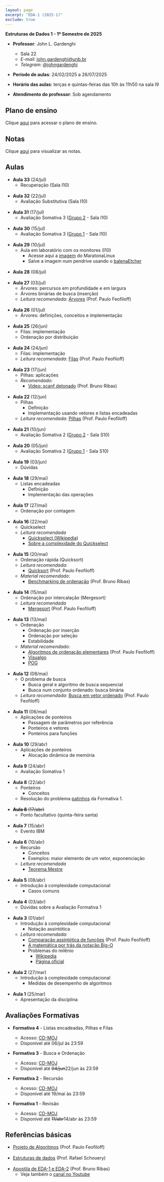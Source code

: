 ```yaml
---
layout: page
excerpt: "EDA-1 (2025-1)"
exclude: true
---
```


**Estruturas de Dados 1 - 1º Semestre de 2025**

* **Professor**: John L. Gardenghi
  + Sala 22
  + *E-mail*: john.gardenghi@unb.br
  + *Telegram*: <a href="https://t.me/johngardenghi" target="_blank">@johngardenghi</a>

* **Período de aulas**: 24/02/2025 a 26/07/2025
* **Horário das aulas**: terças e quintas-feiras das 10h às 11h50 na sala I9
* **Atendimento do professor**: Sob agendamento

## Plano de ensino

Clique <a href="plano_eda1_25_1.pdf" target="_blank">aqui</a> para acessar o plano de ensino.

## Notas

Clique <a href="notas.htm" target="_blank">aqui</a> para visualizar as notas.

## Aulas

* **Aula 33** (24/jul)
  + Recuperação (Sala I10)
<br><br>
* **Aula 32** (22/jul)
  + Avaliação Substitutiva (Sala I10)
<br><br>
* **Aula 31** (17/jul)
  + Avaliação Somativa 3 ([Grupo 2](grupo2_somativa3.txt) - Sala I10)
<br><br>
* **Aula 30** (15/jul)
  + Avaliação Somativa 3 ([Grupo 1](grupo1_somativa3.txt) - Sala I10)
<br><br>
* **Aula 29** (10/jul)
  + Aula em laboratório com os monitores (I10)
    + Acesse aqui a [imagem](https://unbbr-my.sharepoint.com/:i:/g/personal/john_gardenghi_unb_br/ESoG1ibGzaZMkiQe-f0gs00BM7qFjJk5jEFDoQIhQeU-1w?e=yIWmjv) do MaratonaLinux
    + Salve a imagem num pendrive usando o [balenaEtcher](https://etcher.balena.io/)
<br><br>
* **Aula 28** (08/jul)
<br><br>
* **Aula 27** (03/jul)
  + Árvores: percursos em profundidade e em largura
  + Árvores binárias de busca (inserção)
  + *Leitura recomendada*: <a href="https://www.ime.usp.br/~pf/algoritmos/aulas/binst.html" target="_blank">Árvores</a> (Prof. Paulo Feofiloff)
<br><br>
* **Aula 26** (01/jul)
  + Árvores: definições, conceitos e implementação
<br><br>
* **Aula 25** (26/jun)
  + Filas: implementação
  + Ordenação por distribuição
<br><br>
* **Aula 24** (24/jun)
  + Filas: implementação
  + *Leitura recomendada*: <a href="https://www.ime.usp.br/~pf/algoritmos/aulas/fila.html" target="_blank">Filas</a> (Prof. Paulo Feofiloff)
<br><br>
* **Aula 23** (17/jun)
  + Pilhas: aplicações
  + *Recomendado*:
    + <a href="https://www.youtube.com/watch?v=Zn5bycn64pE&list=PLzZut2slkqyyeiom6x9P6KZFZEXSscUTl&pp=0gcJCWMEOCosWNin" target="_blank">Video: scanf detonado</a> (Prof. Bruno Ribas)
<br><br>
* **Aula 22** (12/jun)
  + Pilhas
    + Definição
    + Implementação usando vetores e listas encadeadas
  + *Leitura recomendada*: <a href="https://www.ime.usp.br/~pf/algoritmos/aulas/pilha.html" target="_blank">Pilhas</a> (Prof. Paulo Feofiloff)
<br><br>
* **Aula 21** (10/jun)
  + Avaliação Somativa 2 ([Grupo 2](grupo2_somativa2.txt) - Sala S10)
<br><br>
* **Aula 20** (05/jun)
  + Avaliação Somativa 2 ([Grupo 1](grupo1_somativa2.txt) - Sala S10)
<br><br>
* **Aula 19** (03/jun)
  + Dúvidas
<br><br>
* **Aula 18** (29/mai)
  + Listas encadeadas
    + Definição
    + Implementação das operações
<br><br>
* **Aula 17** (27/mai)
  + Ordenação por contagem
<br><br>
* **Aula 16** (22/mai)
  + Quickselect
  + *Leitura recomendada*
    + <a href="https://en.m.wikipedia.org/wiki/Quickselect" target="_blank">Quickselect (Wikipedia)</a>
    + <a href="https://stackoverflow.com/questions/56940793/quickselect-time-complexity-explained" target="_blank">Sobre a complexidade do Quickselect</a>
<br><br>
* **Aula 15** (20/mai)
  + Ordenação rápida (Quicksort)
  + *Leitura recomendada*:
    + <a href="https://www.ime.usp.br/~pf/algoritmos/aulas/quick.html" target="_blank">Quicksort</a> (Prof. Paulo Feofiloff)
  + *Material recomendado*:
    + <a href="https://github.com/bcribas/benchmark-ordenacao" target="_blank">Benchmarking de ordenação</a> (Prof. Bruno Ribas)
<br><br>
* **Aula 14** (15/mai)
  + Ordenação por intercalação (Mergesort)
  + *Leitura recomendada*
    + <a href="https://www.ime.usp.br/~pf/algoritmos/aulas/mrgsrt.html" target="_blank">Mergesort</a> (Prof. Paulo Feofiloff)
<br><br>
* **Aula 13** (13/mai)
  + Ordenação
    + Ordenação por inserção
    + Ordenação por seleção
    + Estabilidade
  + *Material recomendado*:
    + <a href="https://www.ime.usp.br/~pf/algoritmos/aulas/ordena.html" target="_blank">Algoritmos de ordenação elementares</a> (Prof. Paulo Feofiloff)
    + <a href="https://visualgo.net/en/sorting" target="_blank">Visualgo</a>
    + <a href="https://desciclopedia.org/wiki/Programa%C3%A7%C3%A3o_Orientada_a_Gambiarras" target="_blank">POG</a>
<br><br>
* **Aula 12** (08/mai)
  + O problema de busca
    + Busca geral e algoritmo de busca sequencial
    + Busca num conjunto ordenado: busca binária
  + *Leitura recomendada*: <a href="https://www.ime.usp.br/~pf/algoritmos/aulas/bubi.html" target="_blank">Busca em vetor ordenado</a> (Prof. Paulo Feofiloff)
<br><br>
* **Aula 11** (06/mai)
  + Aplicações de ponteiros
    + Passagem de parâmetros por referência
    + Ponteiros e vetores
    + Ponteiros para funções
<br><br>
* **Aula 10** (29/abr)
  + Aplicações de ponteiros
    + Alocação dinâmica de memória
<br><br>
* **Aula 9** (24/abr)
  + Avaliação Somativa 1
<br><br>
* **Aula 8** (22/abr)
  + Ponteiros
    + Conceitos
  + Resolução do problema [patinhos](patinhos.c) da Formativa 1.
<br><br>
* ~~**Aula 8** (17/abr)~~
  + Ponto facultativo (quinta-feira santa)
<br><br>
* **Aula 7** (15/abr)
  + Evento IBM
<br><br>
* **Aula 6** (10/abr)
  + Recursão
    + Conceitos
    + Exemplos: maior elemento de um vetor, exponenciação
  + *Leitura recomendada*
    + <a href="https://www.ime.usp.br/~pf/analise_de_algoritmos/aulas/recurrence.html#master-theorem" target="_blank">Teorema Mestre</a>
<br><br>
* **Aula 5** (08/abr)
  + Introdução à complexidade computacional
    + Casos comuns
<br><br>
* **Aula 4** (03/abr)
  + Dúvidas sobre a Avaliação Formativa 1
<br><br>
* **Aula 3** (01/abr)
  + Introdução à complexidade computacional
    + Notação assintótica
  + *Leitura recomendada*:
    + <a href="https://www.ime.usp.br/~pf/analise_de_algoritmos/aulas/Oh.html" target="_blank">Comparação assintótica de funções</a> (Prof. Paulo Feofiloff)
    + <a href="https://towardsdatascience.com/the-math-behind-big-o-and-other-asymptotic-notations-64487889f33f" target="_blank">A matemática por trás da notação Big-O</a>
    + Problemas do milênio
      + <a href="https://pt.wikipedia.org/wiki/Problemas_do_Pr%C3%A9mio_Millennium" target="_blank">Wikipedia</a>
      + <a href="https://www.claymath.org/millennium-problems/" target="_blank">Página oficial</a>
<br><br>
* **Aula 2** (27/mar)
  + Introdução à complexidade computacional
    + Medidas de desempenho de algoritmos
<br><br>
* **Aula 1** (25/mar)
  + Apresentação da disciplina

## Avaliações Formativas

* **Formativa 4** - Listas encadeadas, Pilhas e Filas
  + Acesso: <a href="https://moj.naquadah.com.br/cgi-bin/contest.sh/jl_eda1_f4_2025_1" target="_blank">CD-MOJ</a>
  + Disponível até 06/jul às 23:59

* **Formativa 3** - Busca e Ordenação
  + Acesso: <a href="https://moj.naquadah.com.br/cgi-bin/contest.sh/jl_eda1_f3_2025_1" target="_blank">CD-MOJ</a>
  + Disponível até ~~04/jun~~22/jun às 23:59

* **Formativa 2** - Recursão
  + Acesso: <a href="https://moj.naquadah.com.br/cgi-bin/contest.sh/jl_eda1_f2_2025_1" target="_blank">CD-MOJ</a>
  + Disponível até 19/mai às 23:59

* **Formativa 1** - Revisão
  + Acesso: <a href="https://moj.naquadah.com.br/cgi-bin/contest.sh/jl_eda1_f1_2025_1" target="_blank">CD-MOJ</a>
  + Disponível até ~~11/abr~~14/abr às 23:59

## Referências básicas

* <a href="https://www.ime.usp.br/~pf/algoritmos/index.html" target="_blank">Projeto de Algoritmos</a> (Prof. Paulo Feofiloff)
<br><br>
* <a href="https://www.ic.unicamp.br/~rafael/mc202.html" target="_blank">Estruturas de dados</a> (Prof. Rafael Schouery)
<br><br>
* <a href="https://www.brunoribas.com.br/apostila-eda/" target="_blank">Apostila de EDA-1 e EDA-2</a> (Prof. Bruno Ribas)
  + Veja também o <a href="https://www.youtube.com/@ProfBrunoRibas" target="_blank">canal no Youtube</a>
